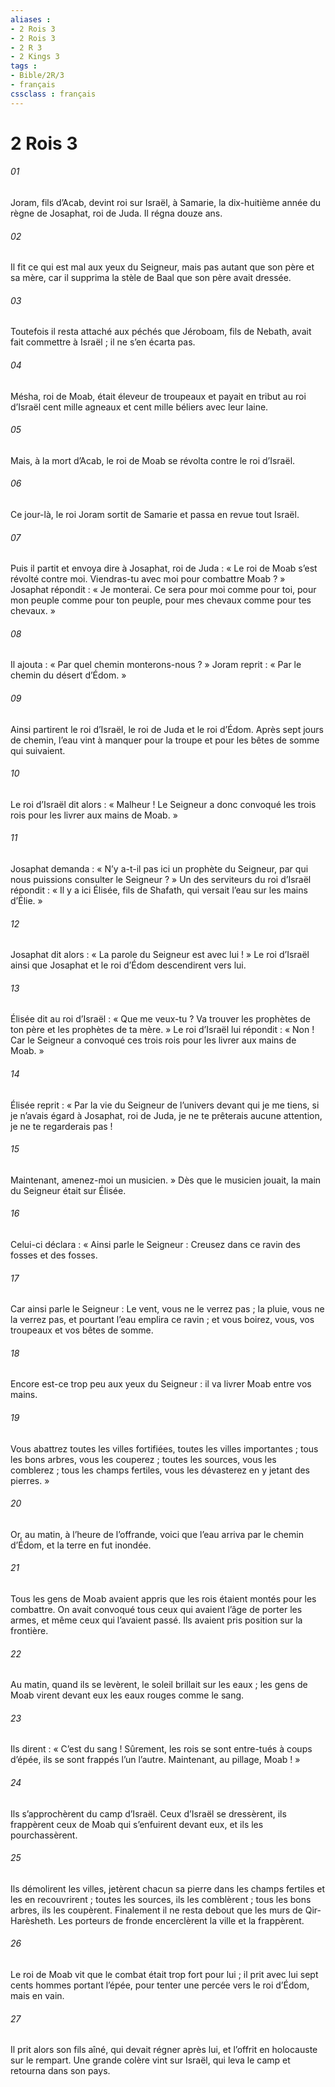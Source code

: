 ```yaml
---
aliases : 
- 2 Rois 3
- 2 Rois 3
- 2 R 3
- 2 Kings 3
tags : 
- Bible/2R/3
- français
cssclass : français
---
```


# 2 Rois 3

###### 01
Joram, fils d’Acab, devint roi sur Israël, à Samarie, la dix-huitième année du règne de Josaphat, roi de Juda. Il régna douze ans.
###### 02
Il fit ce qui est mal aux yeux du Seigneur, mais pas autant que son père et sa mère, car il supprima la stèle de Baal que son père avait dressée.
###### 03
Toutefois il resta attaché aux péchés que Jéroboam, fils de Nebath, avait fait commettre à Israël ; il ne s’en écarta pas.
###### 04
Mésha, roi de Moab, était éleveur de troupeaux et payait en tribut au roi d’Israël cent mille agneaux et cent mille béliers avec leur laine.
###### 05
Mais, à la mort d’Acab, le roi de Moab se révolta contre le roi d’Israël.
###### 06
Ce jour-là, le roi Joram sortit de Samarie et passa en revue tout Israël.
###### 07
Puis il partit et envoya dire à Josaphat, roi de Juda : « Le roi de Moab s’est révolté contre moi. Viendras-tu avec moi pour combattre Moab ? » Josaphat répondit : « Je monterai. Ce sera pour moi comme pour toi, pour mon peuple comme pour ton peuple, pour mes chevaux comme pour tes chevaux. »
###### 08
Il ajouta : « Par quel chemin monterons-nous ? » Joram reprit : « Par le chemin du désert d’Édom. »
###### 09
Ainsi partirent le roi d’Israël, le roi de Juda et le roi d’Édom. Après sept jours de chemin, l’eau vint à manquer pour la troupe et pour les bêtes de somme qui suivaient.
###### 10
Le roi d’Israël dit alors : « Malheur ! Le Seigneur a donc convoqué les trois rois pour les livrer aux mains de Moab. »
###### 11
Josaphat demanda : « N’y a-t-il pas ici un prophète du Seigneur, par qui nous puissions consulter le Seigneur ? » Un des serviteurs du roi d’Israël répondit : « Il y a ici Élisée, fils de Shafath, qui versait l’eau sur les mains d’Élie. »
###### 12
Josaphat dit alors : « La parole du Seigneur est avec lui ! » Le roi d’Israël ainsi que Josaphat et le roi d’Édom descendirent vers lui.
###### 13
Élisée dit au roi d’Israël : « Que me veux-tu ? Va trouver les prophètes de ton père et les prophètes de ta mère. » Le roi d’Israël lui répondit : « Non ! Car le Seigneur a convoqué ces trois rois pour les livrer aux mains de Moab. »
###### 14
Élisée reprit : « Par la vie du Seigneur de l’univers devant qui je me tiens, si je n’avais égard à Josaphat, roi de Juda, je ne te prêterais aucune attention, je ne te regarderais pas !
###### 15
Maintenant, amenez-moi un musicien. » Dès que le musicien jouait, la main du Seigneur était sur Élisée.
###### 16
Celui-ci déclara : « Ainsi parle le Seigneur : Creusez dans ce ravin des fosses et des fosses.
###### 17
Car ainsi parle le Seigneur : Le vent, vous ne le verrez pas ; la pluie, vous ne la verrez pas, et pourtant l’eau emplira ce ravin ; et vous boirez, vous, vos troupeaux et vos bêtes de somme.
###### 18
Encore est-ce trop peu aux yeux du Seigneur : il va livrer Moab entre vos mains.
###### 19
Vous abattrez toutes les villes fortifiées, toutes les villes importantes ; tous les bons arbres, vous les couperez ; toutes les sources, vous les comblerez ; tous les champs fertiles, vous les dévasterez en y jetant des pierres. »
###### 20
Or, au matin, à l’heure de l’offrande, voici que l’eau arriva par le chemin d’Édom, et la terre en fut inondée.
###### 21
Tous les gens de Moab avaient appris que les rois étaient montés pour les combattre. On avait convoqué tous ceux qui avaient l’âge de porter les armes, et même ceux qui l’avaient passé. Ils avaient pris position sur la frontière.
###### 22
Au matin, quand ils se levèrent, le soleil brillait sur les eaux ; les gens de Moab virent devant eux les eaux rouges comme le sang.
###### 23
Ils dirent : « C’est du sang ! Sûrement, les rois se sont entre-tués à coups d’épée, ils se sont frappés l’un l’autre. Maintenant, au pillage, Moab ! »
###### 24
Ils s’approchèrent du camp d’Israël. Ceux d’Israël se dressèrent, ils frappèrent ceux de Moab qui s’enfuirent devant eux, et ils les pourchassèrent.
###### 25
Ils démolirent les villes, jetèrent chacun sa pierre dans les champs fertiles et les en recouvrirent ; toutes les sources, ils les comblèrent ; tous les bons arbres, ils les coupèrent. Finalement il ne resta debout que les murs de Qir-Harèsheth. Les porteurs de fronde encerclèrent la ville et la frappèrent.
###### 26
Le roi de Moab vit que le combat était trop fort pour lui ; il prit avec lui sept cents hommes portant l’épée, pour tenter une percée vers le roi d’Édom, mais en vain.
###### 27
Il prit alors son fils aîné, qui devait régner après lui, et l’offrit en holocauste sur le rempart. Une grande colère vint sur Israël, qui leva le camp et retourna dans son pays.
